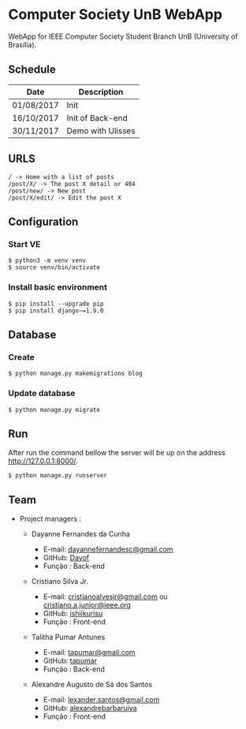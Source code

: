 # Computer Society UnB WebApp

WebApp for IEEE Computer Society Student Branch UnB (University of Brasília).

## Schedule

| Date       | Description          |
| ---------- | -------------------- |
| 01/08/2017 | Init                 |
| 16/10/2017 | Init of Back-end     |
| 30/11/2017 | Demo with Ulisses    |

## URLS

```
/ -> Home with a list of posts
/post/X/ -> The post X detail or 404
/post/new/ -> New post
/post/X/edit/ -> Edit the post X
```

## Configuration

### Start VE

```
$ python3 -m venv venv
$ source venv/bin/activate
```

### Install basic environment

```
$ pip install --upgrade pip
$ pip install django~=1.9.0
```

## Database

### Create

```
$ python manage.py makemigrations blog
```

### Update database

```
$ python manage.py migrate
```

## Run

After run the command bellow the server will be up on the address http://127.0.0.1:8000/.

```
$ python manage.py runserver
```

## Team

- Project managers :
  - Dayanne Fernandes da Cunha
    - E-mail: dayannefernandesc@gmail.com
    - GitHub: [Dayof](https://github.com/Dayof)
    - Função : Back-end

  - Cristiano Silva Jr.
    - E-mail: cristianoalvesjr@gmail.com ou cristiano.a.junior@ieee.org
    - GitHub: [ishiikurisu](https://github.com/ishiikurisu)
    - Função : Front-end

  - Talitha Pumar Antunes
    - E-mail: tapumar@gmail.com
    - GitHub: [tapumar](https://github.com/tapumar)
    - Função : Back-end

  - Alexandre Augusto de Sá dos Santos
    - E-mail: lexander.santos@gmail.com
    - GitHub: [alexandrebarbaruiva](https://github.com/alexandrebarbaruiva)
    - Função : Front-end

